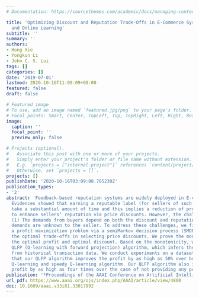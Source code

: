 ```yaml
---
# Documentation: https://sourcethemes.com/academic/docs/managing-content/

title: 'Optimizing Discount and Reputation Trade-Offs in E-Commerce Systems: Characterization
  and Online Learning'
subtitle: ''
summary: ''
authors:
- Hong Xie
- Yongkun Li
- John C. S. Lui
tags: []
categories: []
date: '2019-07-01'
lastmod: 2020-10-16T11:09:09+08:00
featured: false
draft: false

# Featured image
# To use, add an image named `featured.jpg/png` to your page's folder.
# Focal points: Smart, Center, TopLeft, Top, TopRight, Left, Right, BottomLeft, Bottom, BottomRight.
image:
  caption: ''
  focal_point: ''
  preview_only: false

# Projects (optional).
#   Associate this post with one or more of your projects.
#   Simply enter your project's folder or file name without extension.
#   E.g. `projects = ["internal-project"]` references `content/project/deep-learning/index.md`.
#   Otherwise, set `projects = []`.
projects: []
publishDate: '2020-10-16T03:09:08.705230Z'
publication_types:
- '2'
abstract: 'Feedback-based reputation systems are widely deployed in E-commerce systems.
  Evidences showed that earning a reputable label (for sellers of such systems) may
  take a substantial amount of time and this implies a reduction of profit. We propose
  to enhance sellers’ reputation via price discounts. However, the challenges are:
  (1) The demands from buyers depend on both the discount and reputation; (2) The
  demands are unknown to the seller. To address these challenges, we first formulate
  a profit maximization problem via a semiMarkov decision process (SMDP) to explore
  the optimal trade-offs in selecting price discounts. We prove the monotonicity of
  the optimal profit and optimal discount. Based on the monotonicity, we design a
  QLFP (Q-learning with forward projection) algorithm, which infers the optimal discount
  from historical transaction data. We conduct experiments on a dataset from to show
  that our QLFP algorithm improves the profit by as high as 50% over both the classical
  Q-learning and speedy Q-learning algorithm. Our QLFP algorithm also improves the
  profit by as high as four times over the case of not providing any price discount.'
publication: '*Proceedings of the AAAI Conference on Artificial Intelligence*'
url_pdf: https://www.aaai.org/ojs/index.php/AAAI/article/view/4800
doi: 10.1609/aaai.v33i01.33017992
---
```

